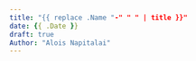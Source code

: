 ```yaml
---
title: "{{ replace .Name "-" " " | title }}"
date: {{ .Date }}
draft: true
Author: "Alois Napitalai"
---
```



